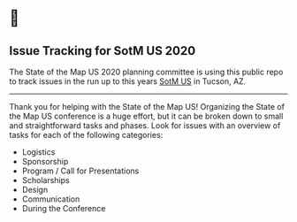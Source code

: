 # 🌵
## Issue Tracking for SotM US 2020

The State of the Map US 2020 planning committee is using this public repo to track issues in the run up to this years [SotM US](https://2020.stateofthemap.us) in Tucson, AZ.

---

Thank you for helping with the State of the Map US! Organizing the State of the Map US conference is a huge effort, but it can be broken down to small and straightforward tasks and phases. Look for issues with an overview of tasks for each of the following categories:
 
 - Logistics
 - Sponsorship
 - Program / Call for Presentations
 - Scholarships
 - Design 
 - Communication
 - During the Conference
